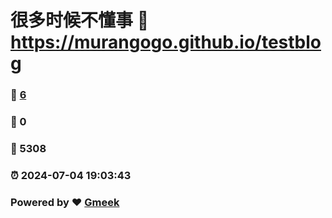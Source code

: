 # 很多时候不懂事 :link: https://murangogo.github.io/testblog 
### :page_facing_up: [6](https://murangogo.github.io/testblog/tag.html) 
### :speech_balloon: 0 
### :hibiscus: 5308 
### :alarm_clock: 2024-07-04 19:03:43 
### Powered by :heart: [Gmeek](https://github.com/Meekdai/Gmeek)
